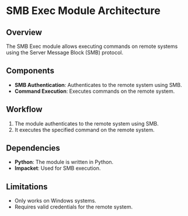 # SMB Exec Module Architecture

## Overview
The SMB Exec module allows executing commands on remote systems using the Server Message Block (SMB) protocol.

## Components
- **SMB Authentication**: Authenticates to the remote system using SMB.
- **Command Execution**: Executes commands on the remote system.

## Workflow
1. The module authenticates to the remote system using SMB.
2. It executes the specified command on the remote system.

## Dependencies
- **Python**: The module is written in Python.
- **Impacket**: Used for SMB execution.

## Limitations
- Only works on Windows systems.
- Requires valid credentials for the remote system.